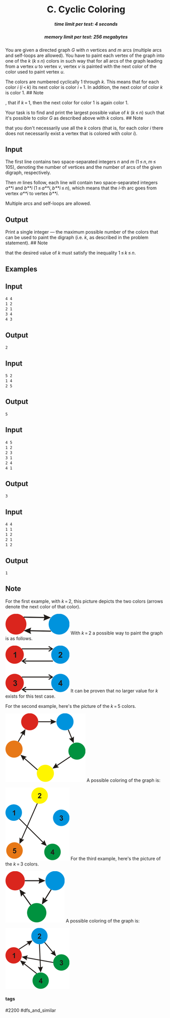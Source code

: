 <h1 style='text-align: center;'> C. Cyclic Coloring</h1>

<h5 style='text-align: center;'>time limit per test: 4 seconds</h5>
<h5 style='text-align: center;'>memory limit per test: 256 megabytes</h5>

You are given a directed graph *G* with *n* vertices and *m* arcs (multiple arcs and self-loops are allowed). You have to paint each vertex of the graph into one of the *k* (*k* ≤ *n*) colors in such way that for all arcs of the graph leading from a vertex *u* to vertex *v*, vertex *v* is painted with the next color of the color used to paint vertex *u*.

The colors are numbered cyclically 1 through *k*. This means that for each color *i* (*i* < *k*) its next color is color *i* + 1. In addition, the next color of color *k* is color 1. ## Note

, that if *k* = 1, then the next color for color 1 is again color 1.

Your task is to find and print the largest possible value of *k* (*k* ≤ *n*) such that it's possible to color *G* as described above with *k* colors. ## Note

 that you don't necessarily use all the *k* colors (that is, for each color *i* there does not necessarily exist a vertex that is colored with color *i*).

## Input

The first line contains two space-separated integers *n* and *m* (1 ≤ *n*, *m* ≤ 105), denoting the number of vertices and the number of arcs of the given digraph, respectively.

Then *m* lines follow, each line will contain two space-separated integers *a**i* and *b**i* (1 ≤ *a**i*, *b**i* ≤ *n*), which means that the *i*-th arc goes from vertex *a**i* to vertex *b**i*.

Multiple arcs and self-loops are allowed.

## Output

Print a single integer — the maximum possible number of the colors that can be used to paint the digraph (i.e. *k*, as described in the problem statement). ## Note

 that the desired value of *k* must satisfy the inequality 1 ≤ *k* ≤ *n*.

## Examples

## Input


```
4 4  
1 2  
2 1  
3 4  
4 3  

```
## Output


```
2  

```
## Input


```
5 2  
1 4  
2 5  

```
## Output


```
5  

```
## Input


```
4 5  
1 2  
2 3  
3 1  
2 4  
4 1  

```
## Output


```
3  

```
## Input


```
4 4  
1 1  
1 2  
2 1  
1 2  

```
## Output


```
1  

```
## Note

For the first example, with *k* = 2, this picture depicts the two colors (arrows denote the next color of that color).

 ![](images/34ea8e8212777c6b89bed761086ce2a97dba8576.png) With *k* = 2 a possible way to paint the graph is as follows.

 ![](images/02ce4843920f903660754cc5b3fdb89f1037f1aa.png) It can be proven that no larger value for *k* exists for this test case.

For the second example, here's the picture of the *k* = 5 colors.

 ![](images/5a749aaa69dca97ee98157c4d253d2e07102b601.png) A possible coloring of the graph is:

 ![](images/ed528e8cfb41759038cbe48190a60aff8bdc414a.png) For the third example, here's the picture of the *k* = 3 colors.

 ![](images/d4a577febd0790157c62755bbe94b47ec6dc7da8.png) A possible coloring of the graph is:

 ![](images/af9947ca6a702ebeb178ede9fbf4af632836a8a2.png) 

#### tags 

#2200 #dfs_and_similar 